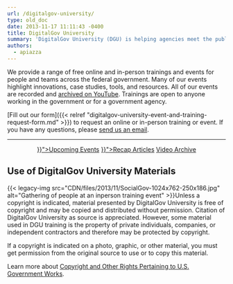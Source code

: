 ```yaml
---
url: /digitalgov-university/
type: old_doc
date: 2013-11-17 11:11:43 -0400
title: DigitalGov University
summary: 'DigitalGov University (DGU) is helping agencies meet the public&rsquo;s 21st century digital expectations by providing a platform for federal agencies to share innovations, offer case-studies, host summits and workshops and connect with each other.'
authors:
  - apiazza
---
```


We provide a range of free online and in-person trainings and events for people and teams across the federal government. Many of our events highlight innovations, case studies, tools, and resources. All of our events are recorded and [archived on YouTube](https://www.youtube.com/c/digitalgov). Trainings are open to anyone working in the government or for a government agency.

[Fill out our form]({{< relref "digitalgov-university-event-and-training-request-form.md" >}}) to request an online or in-person training or event. If you have any questions, please [send us an email](mailto:DigitalGovU@gsa.gov).

<hr style="border: none" />

<p style="text-align: center">
  <a class="button" href="({{< link "events" >}}">Upcoming Events</a> <a class="button" href="({{< link "tag/recap" >}}">Recap Articles</a> <a class="button" href="https://www.youtube.com/c/digitalgov">Video Archive</a>
</p>

## <a name="dgu-materials"></a>Use of DigitalGov University Materials

{{< legacy-img src="CDN/files/2013/11/SocialGov-1024x762-250x186.jpg" alt="Gathering of people at an inperson training event" >}}Unless a copyright is indicated, material presented by DigitalGov University is free of copyright and may be copied and distributed without permission. Citation of DigitalGov University as source is appreciated. However, some material used in DGU training is the property of private individuals, companies, or independent contractors and therefore may be protected by copyright.

If a copyright is indicated on a photo, graphic, or other material, you must get permission from the original source to use or to copy this material.

Learn more about [Copyright and Other Rights Pertaining to U.S. Government Works](http://www.usa.gov/copyright.shtml).
